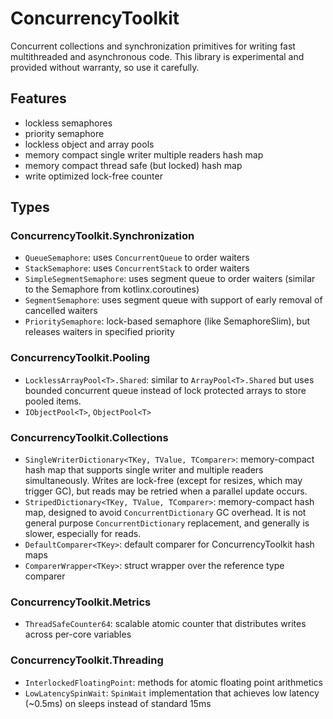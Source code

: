 ﻿# ConcurrencyToolkit

Concurrent collections and synchronization primitives for writing fast multithreaded and asynchronous code. This library is experimental and provided without warranty, so use it carefully.

## Features
 - lockless semaphores
 - priority semaphore
 - lockless object and array pools
 - memory compact single writer multiple readers hash map
 - memory compact thread safe (but locked) hash map
 - write optimized lock-free counter

## Types

### ConcurrencyToolkit.Synchronization

- `QueueSemaphore`: uses `ConcurrentQueue` to order waiters
- `StackSemaphore`: uses `ConcurrentStack` to order waiters
- `SimpleSegmentSemaphore`: uses segment queue to order waiters (similar to the Semaphore from kotlinx.coroutines)
- `SegmentSemaphore`: uses segment queue with support of early removal of cancelled waiters
- `PrioritySemaphore`: lock-based semaphore (like SemaphoreSlim), but releases waiters in specified priority

### ConcurrencyToolkit.Pooling
- `LocklessArrayPool<T>.Shared`: similar to `ArrayPool<T>.Shared` but uses bounded concurrent queue instead of lock protected arrays to store pooled items.
- `IObjectPool<T>`, `ObjectPool<T>`

### ConcurrencyToolkit.Collections
- `SingleWriterDictionary<TKey, TValue, TComparer>`: memory-compact hash map that supports single writer and multiple readers simultaneously. Writes are lock-free (except for resizes, which may trigger GC), but reads may be retried when a parallel update occurs.
- `StripedDictionary<TKey, TValue, TComparer>`: memory-compact hash map, designed to avoid `ConcurrentDictionary` GC overhead. It is not general purpose `ConcurrentDictionary` replacement, and generally is slower, especially for reads.
- `DefaultComparer<TKey>`: default comparer for ConcurrencyToolkit hash maps
- `ComparerWrapper<TKey>`: struct wrapper over the reference type comparer

### ConcurrencyToolkit.Metrics
- `ThreadSafeCounter64`: scalable atomic counter that distributes writes across per-core variables

### ConcurrencyToolkit.Threading
- `InterlockedFloatingPoint`: methods for atomic floating point arithmetics
- `LowLatencySpinWait`: `SpinWait` implementation that achieves low latency (~0.5ms) on sleeps instead of standard 15ms